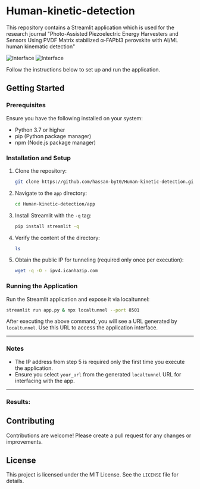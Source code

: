# Human-kinetic-detection

This repository contains a Streamlit application which is used for the research journal "Photo-Assisted Piezoelectric Energy Harvesters and Sensors Using PVDF Matrix stabilized α-FAPbI3 perovskite with AI/ML human kinematic detection"

![Interface](https://drive.google.com/uc?id=1HJiFmMsGZr7TtPX51Sv6PVt9lkyqwUgs "Screenshot of the app")
![Interface](https://drive.google.com/uc?id=1AUxBsD87vtTT_tTnVT_OPZXtZbRULGEo "Screenshot of the app")

Follow the instructions below to set up and run the application.

## Getting Started

### Prerequisites

Ensure you have the following installed on your system:
- Python 3.7 or higher
- pip (Python package manager)
- npm (Node.js package manager)

### Installation and Setup

1. Clone the repository:
   ```bash
   git clone https://github.com/hassan-byt0/Human-kinetic-detection.git

2. Navigate to the `app` directory:
   ```bash
   cd Human-kinetic-detection/app
   ```

3. Install Streamlit with the `-q` tag:
   ```bash
   pip install streamlit -q
   ```

4. Verify the content of the directory:
   ```bash
   ls
   ```

5. Obtain the public IP for tunneling (required only once per execution):
   ```bash
   wget -q -O - ipv4.icanhazip.com
   ```

### Running the Application

Run the Streamlit application and expose it via localtunnel:
   ```bash
   streamlit run app.py & npx localtunnel --port 8501
   ```

After executing the above command, you will see a URL generated by `localtunnel`. Use this URL to access the application interface.

---

### Notes

- The IP address from step 5 is required only the first time you execute the application.
- Ensure you select `your_url` from the generated `localtunnel` URL for interfacing with the app.

---

### Results:

## Contributing

Contributions are welcome! Please create a pull request for any changes or improvements.

## License

This project is licensed under the MIT License. See the `LICENSE` file for details.
